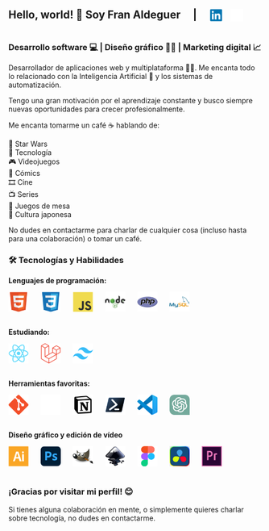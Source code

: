 <div style="display: flex; gap: 1rem; align-items: end;">

## Hello, world! 👋 Soy **Fran Aldeguer** &nbsp;&nbsp;&nbsp;&nbsp;|&nbsp;&nbsp;


<a href="https://linkedin.com/in/franaldeguer" alt="Linkedin Fran Aldeguer"><img src="icons/linkedin.svg" alt="XCode" width="25" height="25"/></a>

<a href="https://github.com/FranAldeguer" alt="Linkedin Fran Aldeguer"><img src="icons/github.svg" alt="XCode" width="25" height="25"/></a>
</div>

### **Desarrollo software 💻 | Diseño gráfico 👨‍🎨 | Marketing digital 📈**

Desarrollador de aplicaciones web y multiplataforma 👨‍💻. Me encanta todo lo relacionado con la Inteligencia Artificial 🤖 y los sistemas de automatización.

Tengo una gran motivación por el aprendizaje constante y busco siempre nuevas oportunidades para crecer profesionalmente.

Me encanta tomarme un café ☕ hablando de:

🚀 Star Wars  
🤖 Tecnología  
🎮 Videojuegos  
🦸 Cómics  
🎞️ Cine  
📺 Series  
🎲 Juegos de mesa  
🏯 Cultura japonesa 

No dudes en contactarme para charlar de cualquier cosa (incluso hasta para una colaboración) o tomar un café.


### 🛠️ Tecnologías y Habilidades

**Lenguajes de programación:**
<div style="display: flex; gap: 1.5rem">
    <img src="icons/html.svg" alt="HTML5" width="40" height="40"/> 
    <img src="icons/css.svg" alt="CSS3" width="40" height="40"/> 
    <img src="icons/javascript.svg" alt="javascript" width="40" height="40"/> 
    <img src="icons/nodejs.svg" alt="nodejs" width="40" height="40"/>
    <img src="icons/php.svg" alt="PHP" width="40" height="40"/>
    <img src="icons/mysql.svg" alt="mysql" width="40" height="40"/> 
</div><br>

**Estudiando:**
<div style="display: flex; gap: 1.5rem">
    <img src="icons/react.svg" alt="React" width="40" height="40"/>
    <img src="icons/laravel.svg" alt="Laravel" width="40" height="40"/>
    <img src="icons/tailwind.svg" alt="TailWind" width="40" height="40"/>
</div><br>

**Herramientas favoritas:**
    <div style="display: flex; gap: 1.5rem">
    <img src="icons/git.svg" alt="Git" width="40" height="40"/>
    <img src="icons/github.svg" alt="GitHub" width="40" height="40"/>
    <img src="icons/notion.svg" alt="Notion" width="40" height="40"/>
    <img src="icons/powershell.svg" alt="Power Shell" width="40" height="40"/>
    <img src="icons/vscode.svg" alt="VS Code" width="40" height="40"/>
    <img src="icons/chatgpt.svg" alt="Chat GPT" width="40" height="40"/>
</div><br>

**Diseño gráfico y edición de vídeo**
<div style="display: flex; gap: 1.5rem">
    <img src="icons/illustrator.svg" alt="Adobe Illustrator" width="40" height="40"/>
    <img src="icons/photoshop.svg" alt="Photoshop" width="40" height="40"/>
    <img src="icons/gimp.svg" alt="Gimp" width="40" height="40"/>
    <img src="icons/inkscape.svg" alt="Inkscape" width="40" height="40"/>
    <img src="icons/figma.svg" alt="Figma" width="40" height="40"/>
    <img src="icons/davinciresolve.svg" alt="" width="40" height="40"/>
    <img src="icons/premierepro.svg" alt="" width="40" height="40"/>
</div><br>


### ¡Gracias por visitar mi perfil! 😊 
Si tienes alguna colaboración en mente, o simplemente quieres charlar sobre tecnología, no dudes en contactarme.

<!--<a href="https://franaldeguer-cv.netlify.app" alt="CV Fran Aldeguer"><img src="icons/web.svg" alt="XCode" width="25" height="25"/></a>-->

<!-- 
## 🚀 Proyectos Destacados

### [ORM PHP](URL del Proyecto 1)
**Descripción:** Breve explicación del proyecto, su propósito y qué problema resuelve.
**Tecnologías:** [React, Node.js, etc.]

### [Nombre del Proyecto 2](URL del Proyecto 2)
**Descripción:** Breve explicación del proyecto, su propósito y qué problema resuelve.
**Tecnologías:** [HTML, CSS, JavaScript, etc.]

---

## 📝 Artículos y Blogs

- **[Título del artículo 1](URL del artículo)** - Breve descripción del tema tratado.
- **[Título del artículo 2](URL del artículo)** - Breve descripción del tema tratado.

---




## Fran Aldeguer API
<br>

```json
{
  "name": "Fran Aldeguer",
  "role": "Desarrollador Web",
  "soft_skills": [
    "Autodidacta",
    "",
    "CSS",
    "React",
    "Node.js"
  ],
  "interests": ["anime", "cine", "gadgets", "café"],
  "location": "Guardamar del Segura, España",
  "contact": {
    "linkedin": "linkedin.com/in/tu-perfil",
    "github": "github.com/tu-usuario"
  },
  "currently_learning": [
    "Docker",
    "CSS avanzado",
    "Scrum"
  ],
  "favorite_technologies": ["Linux", "Git", "Visual Studio Code"],
  "projects": [
    {
      "name": "Portfolio Personal",
      "description": "Portfolio interactivo en HTML, CSS y JavaScript",
      "url": "https://github.com/tu-usuario/portfolio"
    },
    {
      "name": "Gestor de Tareas",
      "description": "App de tareas usando React y Node.js",
      "url": "https://github.com/tu-usuario/gestor-tareas"
    }
  ]
}
```

-->

<!--
**FranAldeguer/FranAldeguer** is a ✨ _special_ ✨ repository because its `README.md` (this file) appears on your GitHub profile.

Here are some ideas to get you started:

- 🔭 I’m currently working on ...
- 🌱 I’m currently learning ...
- 👯 I’m looking to collaborate on ...
- 🤔 I’m looking for help with ...
- 💬 Ask me about ...
- 📫 How to reach me: ...
- 😄 Pronouns: ...
- ⚡ Fun fact: ...
-->
